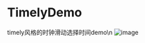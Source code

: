 # TimelyDemo
timely风格的时钟滑动选择时间demo\n
![image](https://github.com/heshiqi/TimelyDemo/blob/master/device.gif) 
